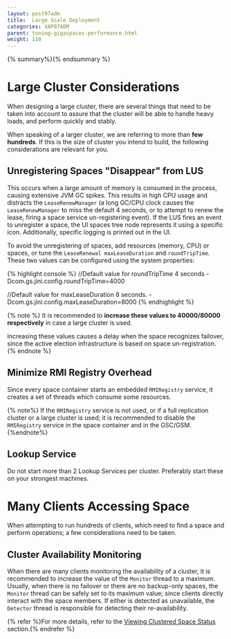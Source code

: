 ```yaml
---
layout: post97adm
title:  Large Scale Deployment
categories: XAP97ADM
parent: tuning-gigaspaces-performance.html
weight: 110
---
```


{% summary%}{% endsummary %}

# Large Cluster Considerations



When designing a large cluster, there are several things that need to be taken into account to assure that the cluster will be able to handle heavy loads, and perform quickly and stably.

When speaking of a larger cluster, we are referring to more than **few hundreds**. If this is the size of cluster you intend to build, the following considerations are relevant for you.

## Unregistering Spaces "Disappear" from LUS

This occurs when a large amount of memory is consumed in the process, causing extensive JVM GC spikes. This results in high CPU usage and distracts the `LeaseRenewManager` (a long GC/CPU clock causes the `LeaseRenewManager` to miss the default 4 seconds, or to attempt to renew the lease, firing a space service un-registering event). If the LUS fires an event to unregister a space, the UI spaces tree node represents it using a specific icon. Additionally, specific logging is printed out in the UI.

To avoid the unregistering of spaces, add resources (memory, CPU) or spaces, or tune the `LeaseRenewal maxLeaseDuration` and `roundTripTime`. These two values can be configured using the system properties:

{% highlight console %}
//Default value for roundTripTime 4 seconds
-Dcom.gs.jini.config.roundTripTime=4000

//Default value for maxLeaseDuration  8 seconds.
-Dcom.gs.jini.config.maxLeaseDuration=8000
{% endhighlight %}

{% note %}
It is recommended to **increase these values to 40000/80000 respectively** in case a large cluster is used.

Increasing these values causes a delay when the space recognizes failover, since the active election infrastructure is based on space un-registration.
{% endnote %}

## Minimize RMI Registry Overhead

Since every space container starts an embedded `RMIRegistry` service, it creates a set of threads which consume some resources.

{% note%}
If the `RMIRegistry` service is not used, or if a full replication cluster or a large cluster is used; it is recommended to disable the `RMIRegistry` service in the space container and in the GSC/GSM.
{%endnote%}

## Lookup Service

Do not start more than 2 Lookup Services per cluster. Preferably start these on your strongest machines.



# Many Clients Accessing Space

When attempting to run hundreds of clients, which need to find a space and perform operations; a few considerations need to be taken.

## Cluster Availability Monitoring

When there are many clients monitoring the availability of a cluster, it is recommended to increase the value of the `Monitor` thread to a maximum. Usually, when there is no failover or there are no backup-only spaces, the `Monitor` thread can be safely set to its maximum value; since clients directly interact with the space members. If either is detected as unavailable, the `Detector` thread is responsible for detecting their re-availability.

{% refer %}For more details, refer to the [Viewing Clustered Space Status](./cluster-view---gigaspaces-browser.html) section.{% endrefer %}
